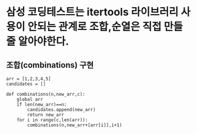 # 삼성 코딩테스트는 itertools 라이브러리 사용이 안되는 관계로 조합,순열은 직접 만들 줄 알아야한다.

## 조합(combinations) 구현
~~~
arr = [1,2,3,4,5]
candidates = []

def combinations(n,new_arr,c):
    global arr
    if len(new_arr)==n:
        candidates.append(new_arr)
        return new_arr
    for i in range(c,len(arr)):
        combinations(n,new_arr+[arr[i]],i+1)
~~~
